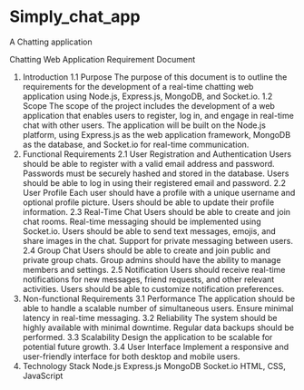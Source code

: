 # Simply_chat_app
A Chatting application

Chatting Web Application Requirement Document 
1. Introduction
   1.1 Purpose The purpose of this document is to outline the requirements for the development of a real-time chatting web application using Node.js, Express.js, MongoDB, and Socket.io.
   1.2 Scope The scope of the project includes the development of a web application that enables users to register, log in, and engage in real-time chat with other users. The application           will be built on the Node.js platform, using Express.js as the web application framework, MongoDB as the database, and Socket.io for real-time communication.
2. Functional Requirements
   2.1 User Registration and Authentication Users should be able to register with a valid email address and password. Passwords must be securely hashed and stored in the database. Users           should be able to log in using their registered email and password.
   2.2 User Profile Each user should have a profile with a unique username and optional profile picture. Users should be able to update their profile information.
   2.3 Real-Time Chat Users should be able to create and join chat rooms. Real-time messaging should be implemented using Socket.io. Users should be able to send text messages, emojis, and        share images in the chat. Support for private messaging between users.
   2.4 Group Chat Users should be able to create and join public and private group chats. Group admins should have the ability to manage members and settings.
   2.5 Notification Users should receive real-time notifications for new messages, friend requests, and other relevant activities. Users should be able to customize notification         preferences.
3. Non-functional Requirements
   3.1 Performance
      The application should be able to handle a scalable number of simultaneous users.
      Ensure minimal latency in real-time messaging.
   3.2 Reliability
      The system should be highly available with minimal downtime.
      Regular data backups should be performed.
   3.3 Scalability
      Design the application to be scalable for potential future growth.
   3.4 User Interface
      Implement a responsive and user-friendly interface for both desktop and mobile users.
4. Technology Stack
    Node.js
    Express.js
    MongoDB
    Socket.io
    HTML, CSS, JavaScript
